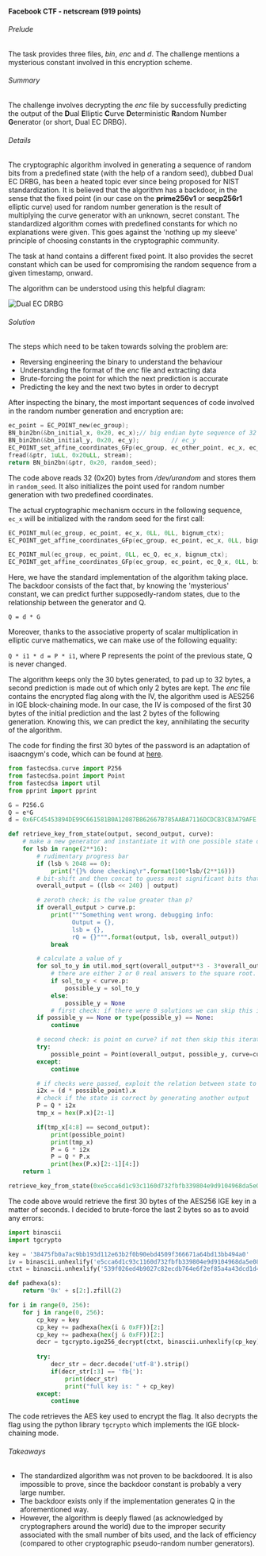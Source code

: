 #### Facebook CTF - netscream (919 points)

###### Prelude

The task provides three files, _bin_, _enc_ and _d_. The challenge mentions a mysterious constant involved in this encryption scheme.

###### Summary

The challenge involves decrypting the _enc_ file by successfully predicting the output of the **D**ual **E**lliptic **C**urve **D**eterministic **R**andom Number **G**enerator (or short, Dual EC DRBG).

###### Details

The cryptographic algorithm involved in generating a sequence of random bits from a predefined state (with the help of a random seed), dubbed Dual EC DRBG, has been a heated topic ever since being proposed for NIST standardization. It is believed that the algorithm has a backdoor, in the sense that the fixed point (in our case on the **prime256v1** or **secp256r1** elliptic curve) used for random number generation is the result of multiplying the curve generator with an unknown, secret constant. The standardized algorithm comes with predefined constants for which no explanations were given. This goes against the 'nothing up my sleeve' principle of choosing constants in the cryptographic community.

The task at hand contains a different fixed point. It also provides the secret constant which can be used for compromising the random sequence from a given timestamp, onward.

The algorithm can be understood using this helpful diagram:

![Dual EC DRBG](https://matthewdgreen.files.wordpress.com/2013/09/b9dec-dual_ec_diagram.png)

###### Solution

The steps which need to be taken towards solving the problem are:

* Reversing engineering the binary to understand the behaviour
* Understanding the format of the _enc_ file and extracting data
* Brute-forcing the point for which the next prediction is accurate
* Predicting the key and the next two bytes in order to decrypt

After inspecting the binary, the most important sequences of code involved in the random number generation and encryption are:

```c
ec_point = EC_POINT_new(ec_group);
BN_bin2bn(&bn_initial_x, 0x20, ec_x);// big endian byte sequence of 32 -> ec_x
BN_bin2bn(&bn_initial_y, 0x20, ec_y);         // ec_y
EC_POINT_set_affine_coordinates_GFp(ec_group, ec_other_point, ec_x, ec_y, bignum_ctx);// set other_point = (bignum_in_ec_ctx, ec_x) 
fread(&ptr, 1uLL, 0x20uLL, stream);
return BN_bin2bn(&ptr, 0x20, random_seed);
```

The code above reads 32 (0x20) bytes from _/dev/urandom_ and stores them in ``random_seed``. It also initializes the point used for random number generation with two predefined coordinates.

The actual cryptographic mechanism occurs in the following sequence, ``ec_x`` will be initialized with the random seed for the first call:

```c
EC_POINT_mul(ec_group, ec_point, ec_x, 0LL, 0LL, bignum_ctx);
EC_POINT_get_affine_coordinates_GFp(ec_group, ec_point, ec_x, 0LL, bignum_ctx);

EC_POINT_mul(ec_group, ec_point, 0LL, ec_Q, ec_x, bignum_ctx);
EC_POINT_get_affine_coordinates_GFp(ec_group, ec_point, ec_Q_x, 0LL, bignum_ctx);
```

Here, we have the standard implementation of the algorithm taking place. The backdoor consists of the fact that, by knowing the 'mysterious' constant, we can predict further supposedly-random states, due to the relationship between the generator and Q.

``Q = d * G``

Moreover, thanks to the associative property of scalar multiplication in elliptic curve mathematics, we can make use of the following equality:

``Q * i1 * d = P * i1``, where P represents the point of the previous state, Q is never changed.

The algorithm keeps only the 30 bytes generated, to pad up to 32 bytes, a second prediction is made out of which only 2 bytes are kept. The _enc_ file contains the encrypted flag along with the IV, the algorithm used is AES256 in IGE block-chaining mode. In our case, the IV is composed of the first 30 bytes of the initial prediction and the last 2 bytes of the following generation. Knowing this, we can predict the key, annihilating the security of the algorithm.

The code for finding the first 30 bytes of the password is an adaptation of isaacngym's code, which can be found at [here](https://github.com/isaacngym/Dual-EC-DRBG-exploit-PoC/blob/master/Dual_EC_RBG_commentary.ipynb).

```py
from fastecdsa.curve import P256
from fastecdsa.point import Point
from fastecdsa import util
from pprint import pprint

G = P256.G
Q = e*G
d = 0x6FC45453894DE99C661581B0A12087B862667B785AABA7116DCDCB3CB3A79AFE

def retrieve_key_from_state(output, second_output, curve):
    # make a new generator and instantiate it with one possible state out of the 65535
    for lsb in range(2**16):
        # rudimentary progress bar
        if (lsb % 2048 == 0):
            print("{}% done checking\r".format(100*lsb/(2**16)))
        # bit-shift and then concat to guess most significant bits that were discarded
        overall_output = ((lsb << 240) | output)

        # zeroth check: is the value greater than p? 
        if overall_output > curve.p:
            print("""Something went wrong. debugging info:
                  Output = {}, 
                  lsb = {}, 
                  rQ = {}""".format(output, lsb, overall_output))
            break

        # calculate a value of y
        for sol_to_y in util.mod_sqrt(overall_output**3 - 3*overall_output + curve.b, curve.p):
            # there are either 2 or 0 real answers to the square root. We reject those greater than p.
            if sol_to_y < curve.p:
                possible_y = sol_to_y
            else:
                possible_y = None
            # first check: if there were 0 solutions we can skip this iteration
        if possible_y == None or type(possible_y) == None:
            continue

        # second check: is point on curve? if not then skip this iteration
        try:
            possible_point = Point(overall_output, possible_y, curve=curve)
        except:
            continue

        # if checks were passed, exploit the relation between state to calculate the internal state
        i2x = (d * possible_point).x
        # check if the state is correct by generating another output
        P = Q * i2x
        tmp_x = hex(P.x)[2:-1]

        if(tmp_x[4:8] == second_output):
            print(possible_point)
            print(tmp_x)
            P = G * i2x
            P = Q * P.x
            print(hex(P.x)[2:-1][4:])
    return 1

retrieve_key_from_state(0xe5cca6d1c93c1160d732fbfb339804e9d9104968da5e087b34ac6061f56a, '9704', P256)
```

The code above would retrieve the first 30 bytes of the AES256 IGE key in a matter of seconds. I decided to brute-force the last 2 bytes so as to avoid any errors:

```py
import binascii
import tgcrypto

key = '38475fb0a7ac9bb193d112e63b2f0b90ebd4509f366671a64bd13bb494a0'
iv = binascii.unhexlify('e5cca6d1c93c1160d732fbfb339804e9d9104968da5e087b34ac6061f56a9704')
ctxt = binascii.unhexlify('539f026ed4b9027c82ecdb764e6f2ef85a4a43dcd1d4bca1e8fc438e8edb094e')

def padhexa(s):
    return '0x' + s[2:].zfill(2)

for i in range(0, 256):
	for j in range(0, 256):
		cp_key = key
		cp_key += padhexa(hex(i & 0xFF))[2:]
		cp_key += padhexa(hex(j & 0xFF))[2:]
		decr = tgcrypto.ige256_decrypt(ctxt, binascii.unhexlify(cp_key), iv)
		
		try:
			decr_str = decr.decode('utf-8').strip()
			if(decr_str[:3] == 'fb{'):
				print(decr_str)
				print("full key is: " + cp_key)
		except:
			continue
```

The code retrieves the AES key used to encrypt the flag. It also decrypts the flag using the python library ``tgcrypto`` which implements the IGE block-chaining mode.

###### Takeaways

* The standardized algorithm was not proven to be backdoored. It is also impossible to prove, since the backdoor constant is probably a very large number.
* The backdoor exists only if the implementation generates Q in the aforementioned way.
* However, the algorithm is deeply flawed (as acknowledged by cryptographers around the world) due to the improper security associated with the small number of bits used, and the lack of efficiency (compared to other cryptographic pseudo-random number generators).
